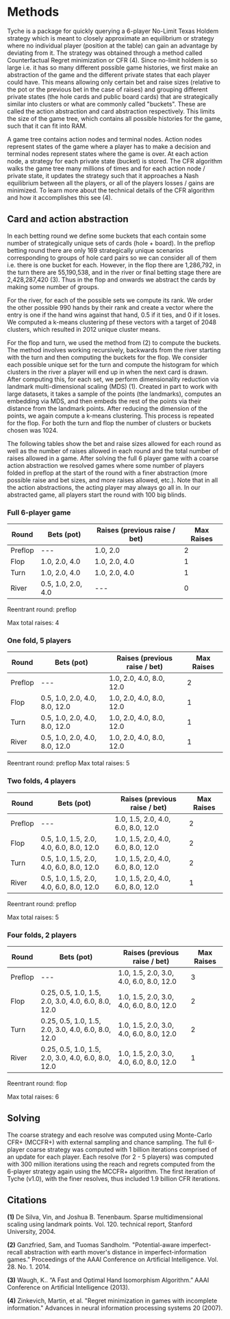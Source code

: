 # Methods

Tyche is a package for quickly querying a 6-player No-Limit Texas Holdem strategy which is meant to closely approximate an equilibrium or strategy where no individual player (position at the table) can gain an advantage by deviating from it.  The strategy was obtained through a method called Counterfactual Regret minimization or CFR (4).  Since no-limit holdem is so large i.e. it has so many different possible game histories, we first make an abstraction of the game and the different private states that each player could have.  This means allowing only certain bet and raise sizes (relative to the pot or the previous bet in the case of raises) and grouping different private states (the hole cards and public board cards) that are strategically similar into clusters or what are commonly called "buckets".  These are called the action abstraction and card abstraction respectively.  This limits the size of the game tree, which contains all possible histories for the game, such that it can fit into RAM.  

A game tree contains action nodes and terminal nodes.  Action nodes represent states of the game where a player has to make a decision and terminal nodes represent states where the game is over.  At each action node, a strategy for each private state (bucket) is stored. The CFR algorithm walks the game tree many millions of times and for each action node / private state, it updates the strategy such that it approaches a Nash equilibrium between all the players, or all of the players losses / gains are minimized.  To learn more about the technical details of the CFR algorithm and how it accomplishes this see (4). 

## Card and action abstraction

In each betting round we define some buckets that each contain some number of strategically unique sets of cards (hole + board).  In the preflop betting round there are only 169 strategically unique scenarios corresponding to groups of hole card pairs so we can consider all of them i.e. there is one bucket for each.  However, in the flop there are 1,286,792, in the turn there are 55,190,538, and in the river or final betting stage there are 2,428,287,420 (3).  Thus in the flop and onwards we abstract the cards by making some number of groups.  

For the river, for each of the possible sets we compute its rank.  We order the other possible 990 hands by their rank and create a vector where the entry is one if the hand wins against that hand, 0.5 if it ties, and 0 if it loses.  We computed a k-means clustering pf these vectors with a target of 2048 clusters, which resulted in 2012 unique cluster means.

For the flop and turn, we used the method from (2) to compute the buckets.  The method involves working recursively, backwards from the river starting with the turn and then computing the buckets for the flop.  We consider each possible unique set for the turn and compute the histogram for which clusters in the river a player will end up in when the next card is drawn.  After computing this, for each set, we perform dimensionality reduction via landmark multi-dimensional scaling (MDS) (1).  Created in part to work with large datasets, it takes a sample of the points (the landmarks), computes an embedding via MDS, and then embeds the rest of the points via their distance from the landmark points.  After reducing the dimension of the points, we again compute a k-means clustering.  This process is repeated for the flop.  For both the turn and flop the number of clusters or buckets chosen was 1024.  

The following tables show the bet and raise sizes allowed for each round as well as the number of raises allowed in each round and the total number of raises allowed in a game.  After solving the full 6 player game with a coarse action abstraction we resolved games where some number of players folded in preflop at the start of the round with a finer abstraction (more possible raise and bet sizes, and more raises allowed, etc.).  Note that in all the action abstractions, the acting player may always go all in.  In our abstracted game, all players start the round with 100 big blinds.

### Full 6-player game
| Round  | Bets (pot) | Raises (previous raise / bet) | Max Raises |
|----------|-------|--------|--------|
| Preflop   | ---  | 1.0, 2.0     |   2     |
| Flop      | 1.0, 2.0, 4.0  | 1.0, 2.0, 4.0    |    1    | 
| Turn      | 1.0, 2.0, 4.0   | 1.0, 2.0, 4.0     |    1    |
| River     | 0.5, 1.0, 2.0, 4.0  | ---     |     0   |

Reentrant round: preflop

Max total raises: 4

### One fold, 5 players
| Round  | Bets (pot) | Raises (previous raise / bet) | Max Raises |
|----------|-------|--------|--------|
| Preflop   | ---  | 1.0, 2.0, 4.0, 8.0, 12.0     |   2     |
| Flop      | 0.5, 1.0, 2.0, 4.0, 8.0, 12.0  | 1.0, 2.0, 4.0, 8.0, 12.0     |    1    | 
| Turn      | 0.5, 1.0, 2.0, 4.0, 8.0, 12.0  | 1.0, 2.0, 4.0, 8.0, 12.0     |    1    |
| River     | 0.5, 1.0, 2.0, 4.0, 8.0, 12.0  | 1.0, 2.0, 4.0, 8.0, 12.0     |     1   |

Reentrant round: preflop
Max total raises: 5

### Two folds, 4 players
| Round  | Bets (pot) | Raises (previous raise / bet) | Max Raises |
|----------|-------|--------|--------|
| Preflop   | ---  | 1.0, 1.5, 2.0, 4.0, 6.0, 8.0, 12.0  |   2     |
| Flop      | 0.5, 1.0, 1.5, 2.0, 4.0, 6.0, 8.0, 12.0  | 1.0, 1.5, 2.0, 4.0, 6.0, 8.0, 12.0     |    2    | 
| Turn      | 0.5, 1.0, 1.5, 2.0, 4.0, 6.0, 8.0, 12.0  | 1.0, 1.5, 2.0, 4.0, 6.0, 8.0, 12.0     |    2    |
| River     | 0.5, 1.0, 1.5, 2.0, 4.0, 6.0, 8.0, 12.0  | 1.0, 1.5, 2.0, 4.0, 6.0, 8.0, 12.0    |     1   |

Reentrant round: preflop

Max total raises: 5

### Four folds, 2 players
| Round  | Bets (pot) | Raises (previous raise / bet) | Max Raises |
|----------|-------|--------|--------|
| Preflop   | ---  | 1.0, 1.5, 2.0, 3.0, 4.0, 6.0, 8.0, 12.0     |   3    |
| Flop      | 0.25, 0.5, 1.0, 1.5, 2.0, 3.0, 4.0, 6.0, 8.0, 12.0  | 1.0, 1.5, 2.0, 3.0, 4.0, 6.0, 8.0, 12.0     |    2    | 
| Turn      | 0.25, 0.5, 1.0, 1.5, 2.0, 3.0, 4.0, 6.0, 8.0, 12.0  | 1.0, 1.5, 2.0, 3.0, 4.0, 6.0, 8.0, 12.0     |    2    |
| River     | 0.25, 0.5, 1.0, 1.5, 2.0, 3.0, 4.0, 6.0, 8.0, 12.0  | 1.0, 1.5, 2.0, 3.0, 4.0, 6.0, 8.0, 12.0    |     1   |

Reentrant round: flop

Max total raises: 6

## Solving

The coarse strategy and each resolve was computed using Monte-Carlo CFR+ (MCCFR+) with external sampling and chance sampling.  The full 6-player coarse strategy was computed with 1 billion iterations comprised of an update for each player.  Each resolve (for 2 - 5 players) was computed with 300 million iterations using the reach and regrets computed from the 6-player strategy again using the MCCFR+ algorithm.  The first iteration of Tyche (v1.0), with the finer resolves, thus included 1.9 billion CFR iterations.   

## Citations

**(1)** De Silva, Vin, and Joshua B. Tenenbaum. Sparse multidimensional scaling using landmark points. Vol. 120. technical report, Stanford University, 2004.

**(2)** Ganzfried, Sam, and Tuomas Sandholm. "Potential-aware imperfect-recall abstraction with earth mover's distance in imperfect-information games." Proceedings of the AAAI Conference on Artificial Intelligence. Vol. 28. No. 1. 2014.

**(3)** Waugh, K.. “A Fast and Optimal Hand Isomorphism Algorithm.” AAAI Conference on Artificial Intelligence (2013).

**(4)** Zinkevich, Martin, et al. "Regret minimization in games with incomplete information." Advances in neural information processing systems 20 (2007).
